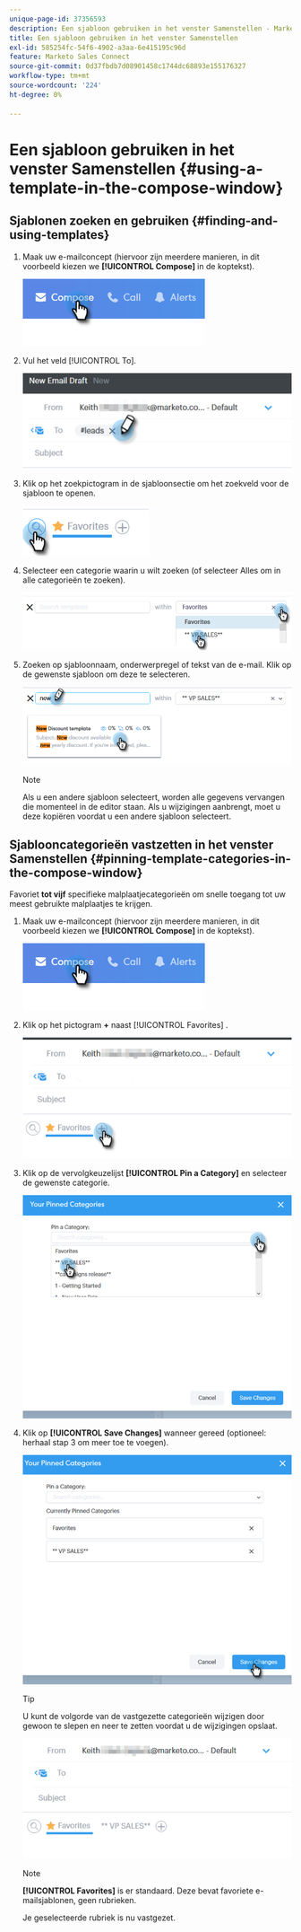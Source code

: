 ```yaml
---
unique-page-id: 37356593
description: Een sjabloon gebruiken in het venster Samenstellen - Marketo Docs - Productdocumentatie
title: Een sjabloon gebruiken in het venster Samenstellen
exl-id: 585254fc-54f6-4902-a3aa-6e415195c96d
feature: Marketo Sales Connect
source-git-commit: 0d37fbdb7d08901458c1744dc68893e155176327
workflow-type: tm+mt
source-wordcount: '224'
ht-degree: 0%

---
```


# Een sjabloon gebruiken in het venster Samenstellen {#using-a-template-in-the-compose-window}

## Sjablonen zoeken en gebruiken {#finding-and-using-templates}

1. Maak uw e-mailconcept (hiervoor zijn meerdere manieren, in dit voorbeeld kiezen we **[!UICONTROL Compose]** in de koptekst).

   ![](assets/one-6.png)

1. Vul het veld [!UICONTROL To].

   ![](assets/searching-two.png)

1. Klik op het zoekpictogram in de sjabloonsectie om het zoekveld voor de sjabloon te openen.

   ![](assets/searching-three.png)

1. Selecteer een categorie waarin u wilt zoeken (of selecteer Alles om in alle categorieën te zoeken).

   ![](assets/searching-four.png)

1. Zoeken op sjabloonnaam, onderwerpregel of tekst van de e-mail. Klik op de gewenste sjabloon om deze te selecteren.

   ![](assets/searching-five.png)

   >[!NOTE]
   >
   >Als u een andere sjabloon selecteert, worden alle gegevens vervangen die momenteel in de editor staan. Als u wijzigingen aanbrengt, moet u deze kopiëren voordat u een andere sjabloon selecteert.

## Sjablooncategorieën vastzetten in het venster Samenstellen {#pinning-template-categories-in-the-compose-window}

Favoriet **tot vijf** specifieke malplaatjecategorieën om snelle toegang tot uw meest gebruikte malplaatjes te krijgen.

1. Maak uw e-mailconcept (hiervoor zijn meerdere manieren, in dit voorbeeld kiezen we **[!UICONTROL Compose]** in de koptekst).

   ![](assets/one-6.png)

1. Klik op het pictogram **+** naast [!UICONTROL Favorites] .

   ![](assets/pinning-two.png)

1. Klik op de vervolgkeuzelijst **[!UICONTROL Pin a Category]** en selecteer de gewenste categorie.

   ![](assets/pinning-three.png)

1. Klik op **[!UICONTROL Save Changes]** wanneer gereed (optioneel: herhaal stap 3 om meer toe te voegen).

   ![](assets/pinning-four.png)

   >[!TIP]
   >
   >U kunt de volgorde van de vastgezette categorieën wijzigen door gewoon te slepen en neer te zetten voordat u de wijzigingen opslaat.

   ![](assets/pinning-five.png)

   >[!NOTE]
   >
   >**[!UICONTROL Favorites]** is er standaard. Deze bevat favoriete e-mailsjablonen, geen rubrieken.

   Je geselecteerde rubriek is nu vastgezet.
